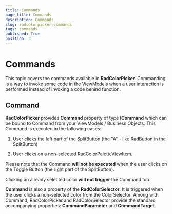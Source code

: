 ```yaml
---
title: Commands
page_title: Commands
description: Commands
slug: radcolorpicker-commands
tags: commands
published: True
position: 3
---
```


# Commands



This topic covers the commands available in __RadColorPicker__. 
      Commanding is a way to invoke some code in the ViewModels when a user interaction is performed instead of invoking a code behind function.

## Command

__RadColorPicker__ provides __Command__ property of type __ICommand__ which can be bound to Command from your ViewModels / Business Objects.
        	This Command is executed in the following cases:        	
			

1. User clicks the left part of the SplitButton (the "A" - like RadButton in the SplitButton)

1. User clicks on a non-selected RadColorPaletteViewItem.

>

Please note that the Command __will not be executed__ when the user clicks on the Toggle Button (the right part of the SplitButton).

Clicking an already selected color __will not trigger__ the Command too.

>

__Command__ is also a property of the __RadColorSelector__. It is triggered when the user clicks a non-selected color from the ColorSelector.
			Among with Command, RadColorPicker and RadColorSelector provide the standard accompanying properties: __CommandParameter__ and __CommandTarget__.
        
